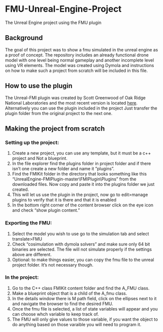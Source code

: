 # FMU-Unreal-Engine-Project
The Unreal Engine project using the FMU plugin
## Background
The goal of this project was to show a fmu simulated in the unreal engine as a proof of concept. 
The repository includes an already functional drone model with one level being normal gameplay and another incomplete level using VR elements.
The model was created using Dymola and instructions on how to make such a project from scratch will be included in this file.
## How to use the plugin
The Unreal-FMI plugin was created by Scott Greenwood of Oak Ridge National Laboratories and the most recent version is located [here](https://github.com/ORNL-Modelica/UnrealEngine-FMIPlugin).
Alternatively you can use the plugin included in the project Just transfer the plugin folder from the original project to the next one.
## Making the project from scratch
### Setting up the project:

1. Create a new project, you can use any template, but it must be a c++ project and Not a blueprint.
2. In the file explorer find the plugins folder in project folder and if there isn’t one create a new folder and name it ”plugins”.
3. Find the FMIKit folder in the directory that looks something like this “UnrealEngine-FMIPlugin-master\FMIPlugin\Plugins” from the downloaded files.
Now copy and paste it into the plugins folder we just created.
4. This will let us use the plugin in the project, now go to edit>manage plugins to verify that it is there and that it is enabled
5. In the bottom right corner of the content browser click on the eye icon and check “show plugin content.”

### Exporting the FMU:

1. Select the model you wish to use go to the simulation tab and select translate>FMU
2. Check “cosimulation with dymola solvers” and make sure only 64 bit binaries are selected. The file will not simulate properly if the settings above are different.
3. Optional: to make things easier, you can copy the fmu file to the unreal project folder. It’s not necessary though.

### In the project:

1. Go to the C++ class FMIKit content folder and find the A_FMU class.
2. Make a blueprint object that is a child of the A_fmu class.
3. In the details window there is M path field, click on the ellipses next to it and navigate the browser to find the desired FMU.
4. Once the fmu file is selected, a list of state variables will appear and you can choose whch variable to keep track of.
5. The FMU will only give values to those variable, if you want the object to do anything based on those varaible you will need to program it.
